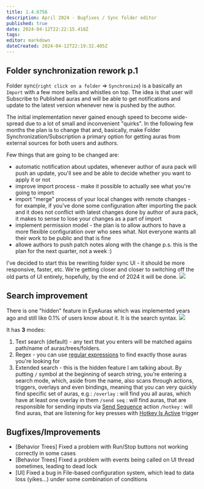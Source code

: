```yaml
---
title: 1.4.6756
description: April 2024 - Bugfixes / Sync folder editor
published: true
date: 2024-04-12T22:22:15.418Z
tags: 
editor: markdown
dateCreated: 2024-04-12T22:19:32.405Z
---
```


## Folder synchronization rework p.1
Folder sync(`right click on a folder` => `Synchronize`) is a basically an `Import` with a few more bells and whistles on top. 
The idea is that user will Subscribe to Published auras and will be able to get notifications and update to the latest version whenever new is pushed by the author. 

The initial implementation never gained enough speed to become wide-spread due to a lot of small and inconvenient "quirks". In the following few months the plan is to change that and, basically, make Folder Synchronization/Subscription a primary option for getting auras from external sources for both users and authors. 

Few things that are going to be changed are:
- automatic notification about updates, whenever author of aura pack will push an update, you'll see and be able to decide whether you want to apply it or not
- improve import process - make it possible to actually see what you're going to import
- import "merge" process of your local changes with remote changes - for example, if you've done some configuration after importing the pack and it does not conflict with latest changes done by author of aura pack, it makes to sense to lose your changes as a part of import
- implement permission model - the plan is to allow authors to have a more flexible configuration over who sees what. Not everyone wants all their work to be public and that is fine
- allowe authors to push patch notes along with the change
p.s. this is the plan for the next quarter, not a week :)

I've decided to start this be rewriting folder sync UI - it should be more responsive, faster, etc. We're getting closer and closer to switching off the old parts of UI entirely, hopefully, by the end of 2024 it will be done. 
![](https://i.imgur.com/x5t0z0N.png)


## Search improvement 
There is one "hidden" feature in EyeAuras which was implemented years ago and still like 0.1% of users know about it. It is the search syntax. 
![](https://i.imgur.com/ySolDAn.png)

It has **3** modes:
1) Text search (default) - any text that you enters will be matched agains path/name of auras/trees/folders. 
2) Regex - you can use [regular expressions](https://regexr.com/) to find exactly those auras you're looking for
3) Extended search - this is the hidden feature I am talking about. By putting `/` symbol at the beginning of search string, you're entering a search mode, which, aside from the name, also scans through actions, triggers, overlays and even bindings, meaning that you can very quickly find specific set of auras, e.g.:
`/overlay` : will find you all auras, which have at least one overlay in them
`/send seq` : will find auras, that are responsible for sending inputs via [Send Sequence](/en/actions/sendinput/send-sequence) action
`/hotkey` : will find auras, that are listening for key presses with [Hotkey Is Active](/en/triggers/hotkey-is-active) trigger

## Bugfixes/Improvements
- [Behavior Trees] Fixed a problem with Run/Stop buttons not working correctly in some cases 
- [Behavior Trees] Fixed a problem with events being called on UI thread sometimes, leading to dead lock
- [UI] Fixed a bug in File-based configuration system, which lead to data loss (yikes...) under some combination of conditions 